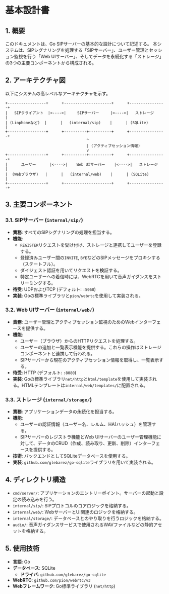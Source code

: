# 基本設計書

## 1. 概要

このドキュメントは、Go SIPサーバーの基本的な設計について記述する。
本システムは、SIPシグナリングを処理する「SIPサーバー」、ユーザー管理とセッション監視を行う「Web UIサーバー」、そしてデータを永続化する「ストレージ」の3つの主要コンポーネントから構成される。

## 2. アーキテクチャ図

以下にシステムの高レベルなアーキテクチャを示す。

```
+-----------------+      +---------------------+      +----------------+
|   SIPクライアント  |<---->|     SIPサーバー     |<---->|   ストレージ     |
| (Linphoneなど)  |      |   (internal/sip)    |      | (SQLite)       |
+-----------------+      +----------+----------+      +----------------+
                                    ^
                                    | (アクティブセッション情報)
                                    v
+-----------------+      +----------+----------+      +----------------+
|      ユーザー      |<---->|    Web UIサーバー    |<---->|   ストレージ     |
|  (Webブラウザ)   |      |   (internal/web)    |      | (SQLite)       |
+-----------------+      +---------------------+      +----------------+
```

## 3. 主要コンポーネント

### 3.1. SIPサーバー (`internal/sip/`)
- **責務**: すべてのSIPシグナリングの処理を担当する。
- **機能**:
  - `REGISTER`リクエストを受け付け、ストレージと連携してユーザーを登録する。
  - 登録済みユーザー間の`INVITE`, `BYE`などのSIPメッセージをプロキシする（ステートフル）。
  - ダイジェスト認証を用いてリクエストを検証する。
  - 特定ユーザーへの着信時には、WebRTCを用いて音声ガイダンスをストリーミングする。
- **待受**: UDPおよびTCP (デフォルト: `:5060`)
- **実装**: Goの標準ライブラリと`pion/webrtc`を使用して実装される。

### 3.2. Web UIサーバー (`internal/web/`)
- **責務**: ユーザー管理とアクティブセッション監視のためのWebインターフェースを提供する。
- **機能**:
  - ユーザー（ブラウザ）からのHTTPリクエストを処理する。
  - ユーザーの追加と一覧表示機能を提供する。これらの操作はストレージコンポーネントと連携して行われる。
  - SIPサーバーから現在のアクティブセッション情報を取得し、一覧表示する。
- **待受**: HTTP (デフォルト: `:8080`)
- **実装**: Goの標準ライブラリ`net/http`と`html/template`を使用して実装される。HTMLテンプレートは`internal/web/templates/`に配置される。

### 3.3. ストレージ (`internal/storage/`)
- **責務**: アプリケーションデータの永続化を担当する。
- **機能**:
  - ユーザーの認証情報（ユーザー名、レルム、HA1ハッシュ）を管理する。
  - SIPサーバーのレジストラ機能とWeb UIサーバーのユーザー管理機能に対して、データのCRUD（作成、読み取り、更新、削除）インターフェースを提供する。
- **技術**: バックエンドとしてSQLiteデータベースを使用する。
- **実装**: `github.com/glebarez/go-sqlite`ライブラリを用いて実装される。

## 4. ディレクトリ構造

- `cmd/server/`: アプリケーションのエントリーポイント。サーバーの起動と設定の読み込みを行う。
- `internal/sip/`: SIPプロトコルのコアロジックを格納する。
- `internal/web/`: WebサーバーとUI関連のロジックを格納する。
- `internal/storage/`: データベースとのやり取りを行うロジックを格納する。
- `audio/`: 音声ガイダンスサービスで使用されるWAVファイルなどの静的アセットを格納する。

## 5. 使用技術

- **言語**: Go
- **データベース**: SQLite
  - **ドライバ**: `github.com/glebarez/go-sqlite`
- **WebRTC**: `github.com/pion/webrtc/v3`
- **Webフレームワーク**: Go標準ライブラリ (`net/http`)
